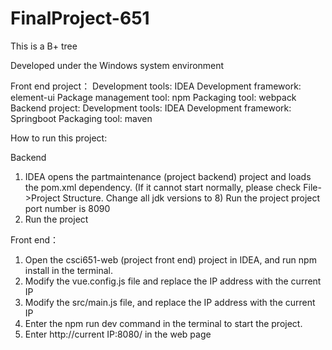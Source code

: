 # FinalProject-651
This is a B+ tree

Developed under the Windows system environment

Front end project：
Development tools: IDEA
Development framework: element-ui
Package management tool: npm
Packaging tool: webpack
Backend project:
Development tools: IDEA
Development framework: Springboot
Packaging tool: maven

How to run this project:

Backend
1. IDEA opens the partmaintenance (project backend) project and loads the pom.xml dependency. (If it cannot start normally, please check File->Project Structure. Change all jdk versions to 8)
Run the project project port number is 8090
2. Run the project

Front end：
1. Open the csci651-web (project front end) project in IDEA, and run npm install in the terminal.
2. Modify the vue.config.js file and replace the IP address with the current IP
3. Modify the src/main.js file, and replace the IP address with the current IP
4. Enter the npm run dev command in the terminal to start the project.
5. Enter http://current IP:8080/ in the web page
